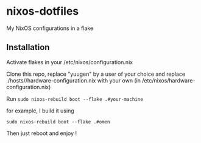 # nixos-dotfiles
My NixOS configurations in a flake

## Installation

Activate flakes in your /etc/nixos/configuration.nix

Clone this repo, replace "yuugen" by a user of your choice and replace ./hosts/<machine>/hardware-configuration.nix with your own (in /etc/nixos/hardware-configuration.nix)

Run `sudo nixos-rebuild boot --flake .#your-machine`

for example, I build it using

`sudo nixos-rebuild boot --flake .#omen`

Then just reboot and enjoy !
